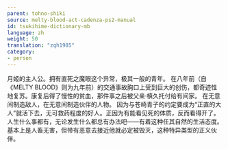 ```yaml
---
parent: tohno-shiki
source: melty-blood-act-cadenza-ps2-manual
id: tsukihime-dictionary-mb
language: zh
weight: 50
translation: "zqh1985"
category:
- person
---
```


月姬的主人公。拥有直死之魔眼这个异常，极其一般的青年。
在八年前（自《MELTY BLOOD》则为九年前）的交通事故胸口上受到巨大的创伤，都奇迹性地复苏。康复后得了慢性的贫血，那件事之后被父亲·槙久托付给有间家。
在无意间制造敌人，在无意间制造伙伴的人物。
因为与苍崎青子的约定要成为“正直的大人”就活下去，无可救药程度的好人。正因为有能看见死的体质，反而看得开了。人生什么事都有，无论发生什么都总有办法吧——有着这种任其自然的生活态度。
基本上是人畜无害，但带有恶意去接近他就必定被毁灭，这种特异类型的正义伙伴。
